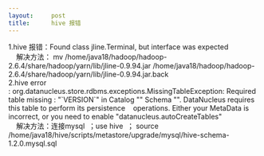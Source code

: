 ```yaml
---
layout:     post
title:      hive 报错
---
```

<div id="article_content" class="article_content clearfix csdn-tracking-statistics" data-pid="blog" data-mod="popu_307" data-dsm="post">
								            <link rel="stylesheet" href="https://csdnimg.cn/release/phoenix/template/css/ck_htmledit_views-f76675cdea.css">
						<div class="htmledit_views" id="content_views">
                
<div>1.hive 报错：Found class jline.Terminal, but interface was expected</div>
<div>    解决方法： mv /home/java18/hadoop/hadoop-2.6.4/share/hadoop/yarn/lib/jline-0.9.94.jar /home/java18/hadoop/hadoop-2.6.4/share/hadoop/yarn/lib/jline-0.9.94.jar.back</div>
<div>2.hive error : org.datanucleus.store.rdbms.exceptions.MissingTableException: Required table missing : "`VERSION`" in Catalog "" Schema "". DataNucleus requires this table to perform its persistence    operations. Either your MetaData is incorrect, or you
 need to enable "datanucleus.autoCreateTables"  </div>
<div>    解决方法：连接mysql  ；use hive  ； source /home/java18/hive/scripts/metastore/upgrade/mysql/hive-schema-1.2.0.mysql.sql</div>
            </div>
                </div>